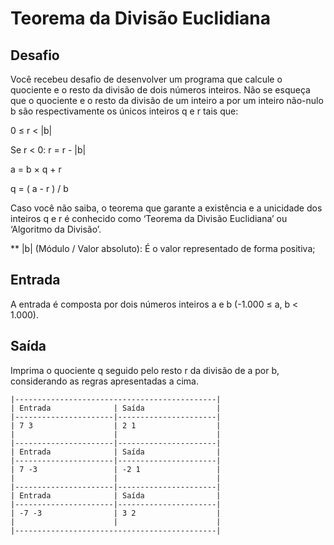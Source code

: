 # Teorema da Divisão Euclidiana

## Desafio

Você recebeu desafio de desenvolver um programa que calcule o quociente e o resto da divisão de dois números inteiros. Não se esqueça que o quociente e o resto da divisão de um inteiro a por um inteiro não-nulo b são respectivamente os únicos inteiros q e r tais que:

0 ≤ r < |b|

Se r < 0: r = r - |b|

a = b × q + r

q = ( a - r ) / b

Caso você não saiba, o teorema que garante a existência e a unicidade dos inteiros q e r é conhecido como ‘Teorema da Divisão Euclidiana’ ou ‘Algoritmo da Divisão’.

**  |b| (Módulo / Valor absoluto): É o valor representado de forma positiva;

## Entrada
A entrada é composta por dois números inteiros a e b (-1.000 ≤ a, b < 1.000).

## Saída
Imprima o quociente q seguido pelo resto r da divisão de a por b, considerando as regras apresentadas a cima.

```
|---------------------------------------------|
| Entrada              | Saída                |
|----------------------|----------------------|
| 7 3                  | 2 1                  |
|                      |                      |
|----------------------|----------------------|
| Entrada              | Saída                |
|----------------------|----------------------|
| 7 -3                 | -2 1                 |
|                      |                      |
|----------------------|----------------------|
| Entrada              | Saída                |
|----------------------|----------------------|
| -7 -3                | 3 2                  |
|                      |                      |
|---------------------------------------------|
```
